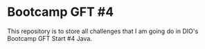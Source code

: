 # Bootcamp GFT #4
This repository is to store all challenges that I am going do in DIO's Bootcamp GFT Start #4 Java.
